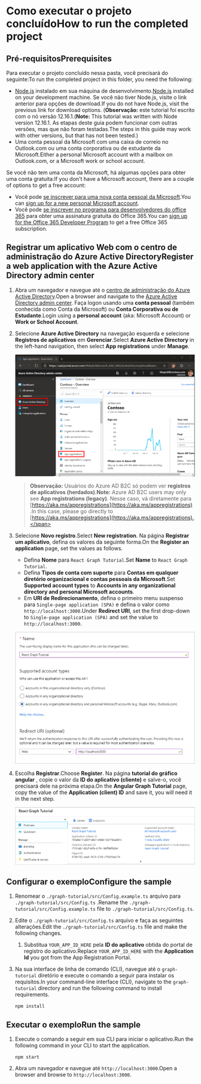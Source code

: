 # <a name="how-to-run-the-completed-project"></a><span data-ttu-id="b782a-101">Como executar o projeto concluído</span><span class="sxs-lookup"><span data-stu-id="b782a-101">How to run the completed project</span></span>

## <a name="prerequisites"></a><span data-ttu-id="b782a-102">Pré-requisitos</span><span class="sxs-lookup"><span data-stu-id="b782a-102">Prerequisites</span></span>

<span data-ttu-id="b782a-103">Para executar o projeto concluído nessa pasta, você precisará do seguinte:</span><span class="sxs-lookup"><span data-stu-id="b782a-103">To run the completed project in this folder, you need the following:</span></span>

- <span data-ttu-id="b782a-104">[Node.js](https://nodejs.org) instalado em sua máquina de desenvolvimento.</span><span class="sxs-lookup"><span data-stu-id="b782a-104">[Node.js](https://nodejs.org) installed on your development machine.</span></span> <span data-ttu-id="b782a-105">Se você não tiver Node.js, visite o link anterior para opções de download.</span><span class="sxs-lookup"><span data-stu-id="b782a-105">If you do not have Node.js, visit the previous link for download options.</span></span> <span data-ttu-id="b782a-106">(**Observação:** este tutorial foi escrito com o nó versão 12.16.1.</span><span class="sxs-lookup"><span data-stu-id="b782a-106">(**Note:** This tutorial was written with Node version 12.16.1.</span></span> <span data-ttu-id="b782a-107">As etapas deste guia podem funcionar com outras versões, mas que não foram testadas.</span><span class="sxs-lookup"><span data-stu-id="b782a-107">The steps in this guide may work with other versions, but that has not been tested.)</span></span>
- <span data-ttu-id="b782a-108">Uma conta pessoal da Microsoft com uma caixa de correio no Outlook.com ou uma conta corporativa ou de estudante da Microsoft.</span><span class="sxs-lookup"><span data-stu-id="b782a-108">Either a personal Microsoft account with a mailbox on Outlook.com, or a Microsoft work or school account.</span></span>

<span data-ttu-id="b782a-109">Se você não tem uma conta da Microsoft, há algumas opções para obter uma conta gratuita:</span><span class="sxs-lookup"><span data-stu-id="b782a-109">If you don't have a Microsoft account, there are a couple of options to get a free account:</span></span>

- <span data-ttu-id="b782a-110">Você pode [se inscrever para uma nova conta pessoal da Microsoft](https://signup.live.com/signup?wa=wsignin1.0&rpsnv=12&ct=1454618383&rver=6.4.6456.0&wp=MBI_SSL_SHARED&wreply=https://mail.live.com/default.aspx&id=64855&cbcxt=mai&bk=1454618383&uiflavor=web&uaid=b213a65b4fdc484382b6622b3ecaa547&mkt=E-US&lc=1033&lic=1).</span><span class="sxs-lookup"><span data-stu-id="b782a-110">You can [sign up for a new personal Microsoft account](https://signup.live.com/signup?wa=wsignin1.0&rpsnv=12&ct=1454618383&rver=6.4.6456.0&wp=MBI_SSL_SHARED&wreply=https://mail.live.com/default.aspx&id=64855&cbcxt=mai&bk=1454618383&uiflavor=web&uaid=b213a65b4fdc484382b6622b3ecaa547&mkt=E-US&lc=1033&lic=1).</span></span>
- <span data-ttu-id="b782a-111">Você pode [se inscrever no programa para desenvolvedores do office 365](https://developer.microsoft.com/office/dev-program) para obter uma assinatura gratuita do Office 365.</span><span class="sxs-lookup"><span data-stu-id="b782a-111">You can [sign up for the Office 365 Developer Program](https://developer.microsoft.com/office/dev-program) to get a free Office 365 subscription.</span></span>

## <a name="register-a-web-application-with-the-azure-active-directory-admin-center"></a><span data-ttu-id="b782a-112">Registrar um aplicativo Web com o centro de administração do Azure Active Directory</span><span class="sxs-lookup"><span data-stu-id="b782a-112">Register a web application with the Azure Active Directory admin center</span></span>

1. <span data-ttu-id="b782a-113">Abra um navegador e navegue até o [centro de administração do Azure Active Directory](https://aad.portal.azure.com).</span><span class="sxs-lookup"><span data-stu-id="b782a-113">Open a browser and navigate to the [Azure Active Directory admin center](https://aad.portal.azure.com).</span></span> <span data-ttu-id="b782a-114">Faça logon usando uma **conta pessoal** (também conhecida como Conta da Microsoft) ou **Conta Corporativa ou de Estudante**.</span><span class="sxs-lookup"><span data-stu-id="b782a-114">Login using a **personal account** (aka: Microsoft Account) or **Work or School Account**.</span></span>

1. <span data-ttu-id="b782a-115">Selecione **Azure Active Directory** na navegação esquerda e selecione **Registros de aplicativos** em **Gerenciar**.</span><span class="sxs-lookup"><span data-stu-id="b782a-115">Select **Azure Active Directory** in the left-hand navigation, then select **App registrations** under **Manage**.</span></span>

    ![<span data-ttu-id="b782a-116">Uma captura de tela dos registros de aplicativo</span><span class="sxs-lookup"><span data-stu-id="b782a-116">A screenshot of the App registrations</span></span> ](/tutorial/images/aad-portal-app-registrations.png)

    > <span data-ttu-id="b782a-117">**Observação:** Usuários do Azure AD B2C só podem ver **registros de aplicativos (herdados)**.</span><span class="sxs-lookup"><span data-stu-id="b782a-117">**Note:** Azure AD B2C users may only see **App registrations (legacy)**.</span></span> <span data-ttu-id="b782a-118">Nesse caso, vá diretamente para [https://aka.ms/appregistrations](https://aka.ms/appregistrations) .</span><span class="sxs-lookup"><span data-stu-id="b782a-118">In this case, please go directly to [https://aka.ms/appregistrations](https://aka.ms/appregistrations).</span></span>

1. <span data-ttu-id="b782a-119">Selecione **Novo registro**.</span><span class="sxs-lookup"><span data-stu-id="b782a-119">Select **New registration**.</span></span> <span data-ttu-id="b782a-120">Na página **Registrar um aplicativo**, defina os valores da seguinte forma.</span><span class="sxs-lookup"><span data-stu-id="b782a-120">On the **Register an application** page, set the values as follows.</span></span>

    - <span data-ttu-id="b782a-121">Defina **Nome** para `React Graph Tutorial`.</span><span class="sxs-lookup"><span data-stu-id="b782a-121">Set **Name** to `React Graph Tutorial`.</span></span>
    - <span data-ttu-id="b782a-122">Defina **Tipos de conta com suporte** para **Contas em qualquer diretório organizacional e contas pessoais da Microsoft**.</span><span class="sxs-lookup"><span data-stu-id="b782a-122">Set **Supported account types** to **Accounts in any organizational directory and personal Microsoft accounts**.</span></span>
    - <span data-ttu-id="b782a-123">Em **URI de Redirecionamento**, defina o primeiro menu suspenso para `Single-page application (SPA)` e defina o valor como `http://localhost:3000`.</span><span class="sxs-lookup"><span data-stu-id="b782a-123">Under **Redirect URI**, set the first drop-down to `Single-page application (SPA)` and set the value to `http://localhost:3000`.</span></span>

    ![Uma captura de tela da página registrar um aplicativo](/tutorial/images/aad-register-an-app.png)

1. <span data-ttu-id="b782a-125">Escolha **Registrar**.</span><span class="sxs-lookup"><span data-stu-id="b782a-125">Choose **Register**.</span></span> <span data-ttu-id="b782a-126">Na página **tutorial do gráfico angular** , copie o valor da **ID do aplicativo (cliente)** e salve-o, você precisará dele na próxima etapa.</span><span class="sxs-lookup"><span data-stu-id="b782a-126">On the **Angular Graph Tutorial** page, copy the value of the **Application (client) ID** and save it, you will need it in the next step.</span></span>

    ![Uma captura de tela da ID do aplicativo do novo registro de aplicativo](/tutorial/images/aad-application-id.png)

## <a name="configure-the-sample"></a><span data-ttu-id="b782a-128">Configurar o exemplo</span><span class="sxs-lookup"><span data-stu-id="b782a-128">Configure the sample</span></span>

1. <span data-ttu-id="b782a-129">Renomear o `./graph-tutorial/src/Config.example.ts` arquivo para `./graph-tutorial/src/Config.ts` .</span><span class="sxs-lookup"><span data-stu-id="b782a-129">Rename the `./graph-tutorial/src/Config.example.ts` file to `./graph-tutorial/src/Config.ts`.</span></span>
1. <span data-ttu-id="b782a-130">Edite o `./graph-tutorial/src/Config.ts` arquivo e faça as seguintes alterações.</span><span class="sxs-lookup"><span data-stu-id="b782a-130">Edit the `./graph-tutorial/src/Config.ts` file and make the following changes.</span></span>
    1. <span data-ttu-id="b782a-131">Substitua `YOUR_APP_ID_HERE` pela **ID do aplicativo** obtida do portal de registro do aplicativo.</span><span class="sxs-lookup"><span data-stu-id="b782a-131">Replace `YOUR_APP_ID_HERE` with the **Application Id** you got from the App Registration Portal.</span></span>
1. <span data-ttu-id="b782a-132">Na sua interface de linha de comando (CLI), navegue até o `graph-tutorial` diretório e execute o comando a seguir para instalar os requisitos.</span><span class="sxs-lookup"><span data-stu-id="b782a-132">In your command-line interface (CLI), navigate to the `graph-tutorial` directory and run the following command to install requirements.</span></span>

    ```Shell
    npm install
    ```

## <a name="run-the-sample"></a><span data-ttu-id="b782a-133">Executar o exemplo</span><span class="sxs-lookup"><span data-stu-id="b782a-133">Run the sample</span></span>

1. <span data-ttu-id="b782a-134">Execute o comando a seguir em sua CLI para iniciar o aplicativo.</span><span class="sxs-lookup"><span data-stu-id="b782a-134">Run the following command in your CLI to start the application.</span></span>

    ```Shell
    npm start
    ```

1. <span data-ttu-id="b782a-135">Abra um navegador e navegue até `http://localhost:3000`.</span><span class="sxs-lookup"><span data-stu-id="b782a-135">Open a browser and browse to `http://localhost:3000`.</span></span>
